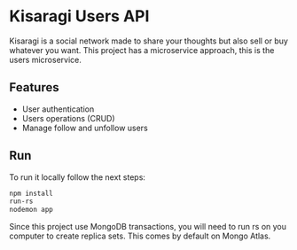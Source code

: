 # Kisaragi Users API
Kisaragi is a social network made to share your thoughts but also sell or buy whatever you want.
This project has a microservice approach, this is the users microservice.
## Features
- User authentication
- Users operations (CRUD)
- Manage follow and unfollow users
## Run
To run it locally follow the next steps:
```bash
npm install
run-rs
nodemon app
```
Since this project use MongoDB transactions, you will need to run rs on you computer to create replica sets.
This comes by default on Mongo Atlas.